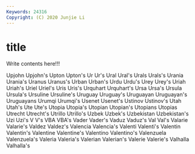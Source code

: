 ```yaml
---
Keywords: 24316
Copyright: (C) 2020 Junjie Li
---
```


# title

Write contents here!!!

Upjohn
Upjohn's 
Upton 
Upton's 
Ur 
Ur's 
Ural 
Ural's 
Urals 
Urals's 
Urania
Urania's 
Uranus 
Uranus's 
Urban 
Urban's 
Urdu 
Urdu's 
Urey 
Urey's 
Uriah
Uriah's 
Uriel 
Uriel's 
Uris 
Uris's 
Urquhart 
Urquhart's 
Ursa 
Ursa's 
Ursula
Ursula's 
Ursuline 
Ursuline's 
Uruguay 
Uruguay's 
Uruguayan 
Uruguayan's 
Uruguayans 
Urumqi 
Urumqi's
Usenet 
Usenet's 
Ustinov 
Ustinov's 
Utah 
Utah's 
Ute 
Ute's 
Utopia 
Utopia's
Utopian 
Utopian's 
Utopians 
Utopias 
Utrecht 
Utrecht's 
Utrillo 
Utrillo's 
Uzbek 
Uzbek's
Uzbekistan 
Uzbekistan's 
Uzi 
Uzi's 
V 
V's 
VBA 
VBA's 
Vader 
Vader's
Vaduz 
Vaduz's 
Val 
Val's 
Valarie 
Valarie's 
Valdez 
Valdez's 
Valencia 
Valencia's
Valenti 
Valenti's 
Valentin 
Valentin's 
Valentine 
Valentine's 
Valentino 
Valentino's 
Valenzuela 
Valenzuela's
Valeria 
Valeria's 
Valerian 
Valerian's 
Valerie 
Valerie's 
Valhalla 
Valhalla's 
